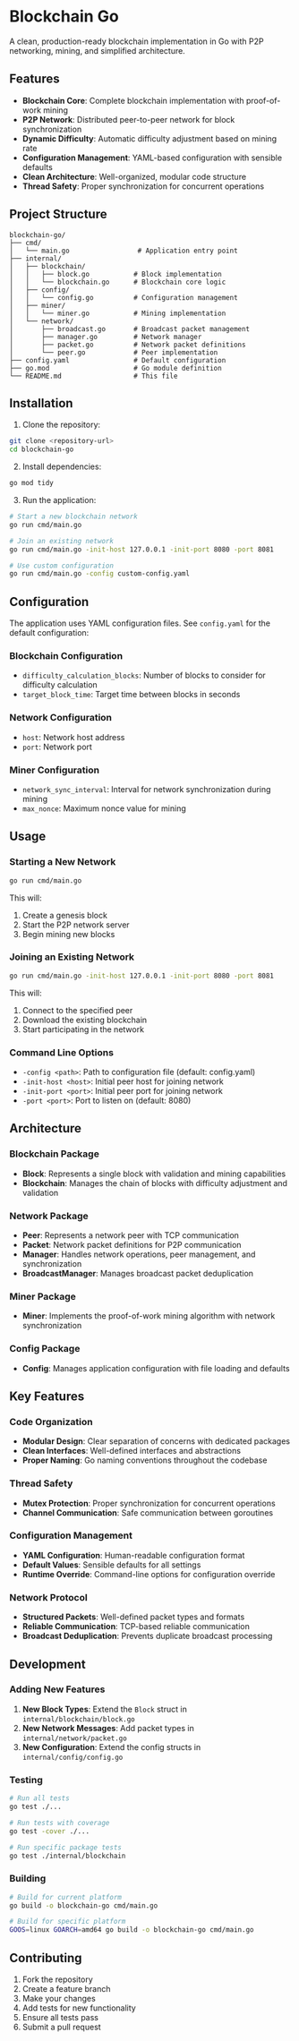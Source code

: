 # Blockchain Go

A clean, production-ready blockchain implementation in Go with P2P networking, mining, and simplified architecture.

## Features

- **Blockchain Core**: Complete blockchain implementation with proof-of-work mining
- **P2P Network**: Distributed peer-to-peer network for block synchronization
- **Dynamic Difficulty**: Automatic difficulty adjustment based on mining rate
- **Configuration Management**: YAML-based configuration with sensible defaults
- **Clean Architecture**: Well-organized, modular code structure
- **Thread Safety**: Proper synchronization for concurrent operations

## Project Structure

```
blockchain-go/
├── cmd/
│   └── main.go                 # Application entry point
├── internal/
│   ├── blockchain/
│   │   ├── block.go           # Block implementation
│   │   └── blockchain.go      # Blockchain core logic
│   ├── config/
│   │   └── config.go          # Configuration management
│   ├── miner/
│   │   └── miner.go           # Mining implementation
│   └── network/
│       ├── broadcast.go       # Broadcast packet management
│       ├── manager.go         # Network manager
│       ├── packet.go          # Network packet definitions
│       └── peer.go            # Peer implementation
├── config.yaml                # Default configuration
├── go.mod                     # Go module definition
└── README.md                  # This file
```

## Installation

1. Clone the repository:
```bash
git clone <repository-url>
cd blockchain-go
```

2. Install dependencies:
```bash
go mod tidy
```

3. Run the application:
```bash
# Start a new blockchain network
go run cmd/main.go

# Join an existing network
go run cmd/main.go -init-host 127.0.0.1 -init-port 8080 -port 8081

# Use custom configuration
go run cmd/main.go -config custom-config.yaml
```

## Configuration

The application uses YAML configuration files. See `config.yaml` for the default configuration:

### Blockchain Configuration
- `difficulty_calculation_blocks`: Number of blocks to consider for difficulty calculation
- `target_block_time`: Target time between blocks in seconds

### Network Configuration
- `host`: Network host address
- `port`: Network port

### Miner Configuration
- `network_sync_interval`: Interval for network synchronization during mining
- `max_nonce`: Maximum nonce value for mining

## Usage

### Starting a New Network

```bash
go run cmd/main.go
```

This will:
1. Create a genesis block
2. Start the P2P network server
3. Begin mining new blocks

### Joining an Existing Network

```bash
go run cmd/main.go -init-host 127.0.0.1 -init-port 8080 -port 8081
```

This will:
1. Connect to the specified peer
2. Download the existing blockchain
3. Start participating in the network

### Command Line Options

- `-config <path>`: Path to configuration file (default: config.yaml)
- `-init-host <host>`: Initial peer host for joining network
- `-init-port <port>`: Initial peer port for joining network
- `-port <port>`: Port to listen on (default: 8080)

## Architecture

### Blockchain Package
- **Block**: Represents a single block with validation and mining capabilities
- **Blockchain**: Manages the chain of blocks with difficulty adjustment and validation

### Network Package
- **Peer**: Represents a network peer with TCP communication
- **Packet**: Network packet definitions for P2P communication
- **Manager**: Handles network operations, peer management, and synchronization
- **BroadcastManager**: Manages broadcast packet deduplication

### Miner Package
- **Miner**: Implements the proof-of-work mining algorithm with network synchronization

### Config Package
- **Config**: Manages application configuration with file loading and defaults

## Key Features

### Code Organization
- **Modular Design**: Clear separation of concerns with dedicated packages
- **Clean Interfaces**: Well-defined interfaces and abstractions
- **Proper Naming**: Go naming conventions throughout the codebase

### Thread Safety
- **Mutex Protection**: Proper synchronization for concurrent operations
- **Channel Communication**: Safe communication between goroutines

### Configuration Management
- **YAML Configuration**: Human-readable configuration format
- **Default Values**: Sensible defaults for all settings
- **Runtime Override**: Command-line options for configuration override

### Network Protocol
- **Structured Packets**: Well-defined packet types and formats
- **Reliable Communication**: TCP-based reliable communication
- **Broadcast Deduplication**: Prevents duplicate broadcast processing

## Development

### Adding New Features

1. **New Block Types**: Extend the `Block` struct in `internal/blockchain/block.go`
2. **New Network Messages**: Add packet types in `internal/network/packet.go`
3. **New Configuration**: Extend the config structs in `internal/config/config.go`

### Testing

```bash
# Run all tests
go test ./...

# Run tests with coverage
go test -cover ./...

# Run specific package tests
go test ./internal/blockchain
```

### Building

```bash
# Build for current platform
go build -o blockchain-go cmd/main.go

# Build for specific platform
GOOS=linux GOARCH=amd64 go build -o blockchain-go cmd/main.go
```

## Contributing

1. Fork the repository
2. Create a feature branch
3. Make your changes
4. Add tests for new functionality
5. Ensure all tests pass
6. Submit a pull request